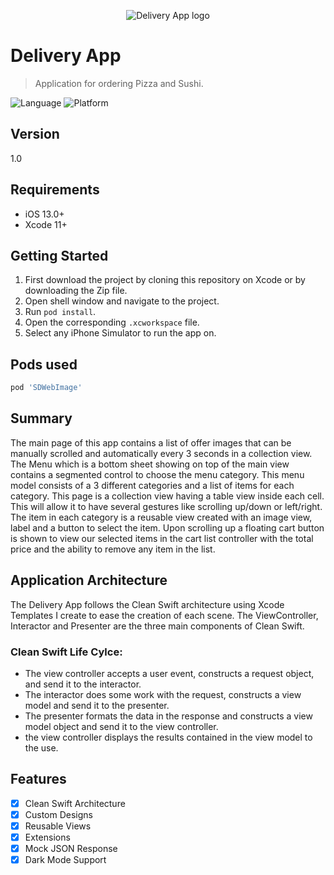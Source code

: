 <p align="center" >
  <img src="https://user-images.githubusercontent.com/18611539/138923029-1967467b-b663-4756-aa90-93ce4c2f8ba8.png" title="Delivery App logo" float=left>
</p>

# Delivery App
> Application for ordering Pizza and Sushi.

![Language](https://img.shields.io/badge/Swift-5.0-orange.svg?style=flat)
![Platform](https://img.shields.io/cocoapods/p/LFAlertController.svg?style=flat)

## Version

1.0

## Requirements

- iOS 13.0+
- Xcode 11+

## Getting Started

1. First download the project by cloning this repository on Xcode or by downloading the Zip file.
2. Open shell window and navigate to the project.
3. Run `pod install`.
4. Open the corresponding `.xcworkspace` file.
5. Select any iPhone Simulator to run the app on.

## Pods used

```ruby
pod 'SDWebImage'
```

## Summary

The main page of this app contains a list of offer images that can be manually scrolled and automatically every 3 seconds in a collection view.
The Menu which is a bottom sheet showing on top of the main view contains a segmented control to choose the menu category. This menu model consists of a 3 different categories and a list of items for each category. This page is a collection view having a table view inside each cell. This will allow it to have several gestures like scrolling up/down or left/right. The item in each category is a reusable view created with an image view, label and a button to select the item. Upon scrolling up a floating cart button is shown to view our selected items in the cart list controller with the total price and the ability to remove any item in the list.

## Application Architecture

The Delivery App follows the Clean Swift architecture using Xcode Templates I create to ease the creation of each scene. The ViewController, Interactor and Presenter are the three main components of Clean Swift.
### Clean Swift Life Cylce: 
- The view controller accepts a user event, constructs a request object, and send it to the interactor.
- The interactor does some work with the request, constructs a view model and send it to the presenter.
- The presenter formats the data in the response and constructs a view model object and send it to the view controller.
- the view controller displays the results contained in the view model to the use.

## Features

- [x] Clean Swift Architecture
- [x] Custom Designs
- [x] Reusable Views
- [x] Extensions
- [x] Mock JSON Response
- [x] Dark Mode Support
